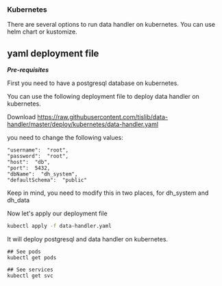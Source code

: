 ### Kubernetes

There are several options to run data handler on kubernetes. You can use helm chart or kustomize.

## yaml deployment file

***Pre-requisites***

First you need to have a postgresql database on kubernetes.

You can use the following deployment file to deploy data handler on kubernetes.

Download https://raw.githubusercontent.com/tislib/data-handler/master/deploy/kubernetes/data-handler.yaml

you need to change the following values:

```
"username":  "root",
"password":  "root",
"host":  "db",
"port":  5432,
"dbName":  "dh_system",
"defaultSchema":  "public"
```
Keep in mind, you need to modify this in two places, for dh_system and dh_data

Now let's apply our deployment file

```bash
kubectl apply -f data-handler.yaml
```

It will deploy postgresql and data handler on kubernetes.

```
## See pods
kubectl get pods

## See services
kubectl get svc
```
